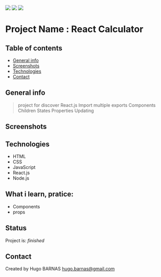 ![](https://img.shields.io/badge/React-lightgrey?logo=React&color=blue)
![](https://img.shields.io/badge/JavaScript-inactive?logo=JavaScript)
![](https://img.shields.io/badge/Node.js-inactive?logo=Node.js&color=brightgreen)

#  Project Name : React Calculator

## Table of contents
* [General info](#general-info)
* [Screenshots](#screenshots)
* [Technologies](#technologies)
* [Contact](#contact)

## General info
> project for discover React.js
> Import multiple exports
> Components
> Children
> States
> Properties
> Updating

## Screenshots




## Technologies
* HTML
* CSS
* JavaScript
* React.js
* Node.js



## What i learn, pratice: 
<ul>
 <li>Components
 <li>props
</ul>
 
 
## Status
Project is:  _finished_


## Contact
Created by Hugo BARNAS
hugo.barnas@gmail.com
